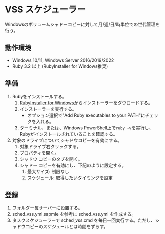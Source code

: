 # VSS スケジューラー

Windowsのボリュームシャドーコピーに対して月/週/日/時単位での世代管理を行う。

## 動作環境

- Windows 10/11, Windows Server 2016/2019/2022
- Ruby 3.2 以上 (RubyInstaller for Windows推奨)

## 準備

1. Rubyをインストールする。
    1. [RubyInstaller for Windows](https://rubyinstaller.org/)からインストーラーをダウロードする。
    2. インストーラーを実行する。
        - オプション選択で"Add Ruby executables to your PATH"にチェックを入れる。
    3. ターミナル、または、Windows PowerShell上で`ruby -v`を実行し、Rubyがインストールされていることを確認する。
2. 対象のドライブについてシャドウコピーを有効にする。
    1. 対象ドライブ右クリックする。
    2. プロパティを開く。
    3. シャドウ コピーのタブを開く。
    4. シャドー コピーを有効にし、下記のように設定する。
        1. 最大サイズ: 制限なし
        2. スケジュール: 取得したいタイミングを設定

## 登録

1. フォルダー毎サーバーに設置する。
2. sched_vss.yml.sapmle を参考に sched_vss.yml を作成する。
3. タスクスケジューラーで sched_vss.cmd を毎日一回実行する。ただし、シャドウコピーのスケジュールとは時間をずらす。
